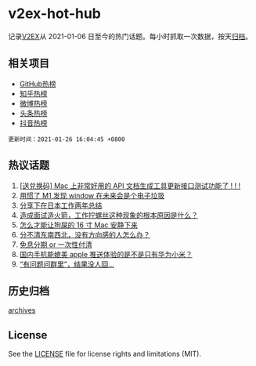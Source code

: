 # v2ex-hot-hub

 记录[V2EX](https://www.v2ex.com/)从 2021-01-06 日至今的热门话题。每小时抓取一次数据，按天[归档](archives)。
 
 ## 相关项目

- [GitHub热榜](https://github.com/lonnyzhang423/github-hot-hub)
- [知乎热榜](https://github.com/lonnyzhang423/zhihu-hot-hub)
- [微博热榜](https://github.com/lonnyzhang423/weibo-hot-hub)
- [头条热榜](https://github.com/lonnyzhang423/toutiao-hot-hub)
- [抖音热榜](https://github.com/lonnyzhang423/douyin-hot-hub)


 `更新时间：2021-01-26 16:04:45 +0800`

## 热议话题

1. [[送兑换码] Mac 上非常好用的 API 文档生成工具更新接口测试功能了 ! ! !](https://www.v2ex.com/t/748203)
1. [用惯了 M1 发现 window 在未来会是个电子垃圾](https://www.v2ex.com/t/748450)
1. [分享下在日本工作两年总结](https://www.v2ex.com/t/748274)
1. [造成面试造火箭，工作拧螺丝这种现象的根本原因是什么？](https://www.v2ex.com/t/748372)
1. [怎么才能让狗屎的 16 寸 Mac 安静下来](https://www.v2ex.com/t/748330)
1. [分不清东南西北，没有方向感的人怎么办？](https://www.v2ex.com/t/748429)
1. [免息分期 or 一次性付清](https://www.v2ex.com/t/748319)
1. [国内手机能媲美 apple 推送体验的是不是只有华为小米？](https://www.v2ex.com/t/748292)
1. [“有问题问群里”，结果没人回…](https://www.v2ex.com/t/748364)

## 历史归档

[archives](archives)

## License

See the [LICENSE](LICENSE) file for license rights and limitations (MIT).
